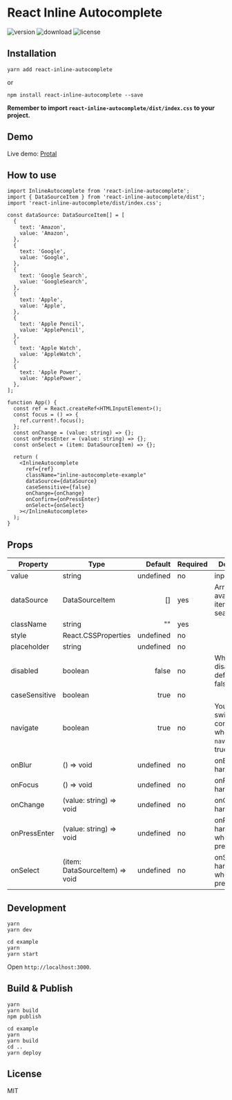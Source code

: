 # React Inline Autocomplete

![version](https://img.shields.io/npm/v/react-inline-autocomplete)
![download](https://img.shields.io/npm/dt/react-inline-autocomplete)
![license](https://img.shields.io/npm/l/react-inline-autocomplete)

## Installation

```shell
yarn add react-inline-autocomplete
```

or

```shell
npm install react-inline-autocomplete --save
```

**Remember to import `react-inline-autocomplete/dist/index.css` to your project.**

## Demo

Live demo: [Protal](https://kyuch4n.github.io/react-inline-autocomplete/)

## How to use

```tsx
import InlineAutocomplete from 'react-inline-autocomplete';
import { DataSourceItem } from 'react-inline-autocomplete/dist';
import 'react-inline-autocomplete/dist/index.css';

const dataSource: DataSourceItem[] = [
  {
    text: 'Amazon',
    value: 'Amazon',
  },
  {
    text: 'Google',
    value: 'Google',
  },
  {
    text: 'Google Search',
    value: 'GoogleSearch',
  },
  {
    text: 'Apple',
    value: 'Apple',
  },
  {
    text: 'Apple Pencil',
    value: 'ApplePencil',
  },
  {
    text: 'Apple Watch',
    value: 'AppleWatch',
  },
  {
    text: 'Apple Power',
    value: 'ApplePower',
  },
];

function App() {
  const ref = React.createRef<HTMLInputElement>();
  const focus = () => {
    ref.current!.focus();
  };
  const onChange = (value: string) => {};
  const onPressEnter = (value: string) => {};
  const onSelect = (item: DataSourceItem) => {};

  return (
    <InlineAutocomplete
      ref={ref}
      className="inline-autocomplete-example"
      dataSource={dataSource}
      caseSensitive={false}
      onChange={onChange}
      onConfirm={onPressEnter}
      onSelect={onSelect}
    ></InlineAutocomplete>
  );
}
```

## Props

| Property      | Type                           |   Default | Required | Description                                           |
| ------------- | ------------------------------ | --------: | -------- | ----------------------------------------------------- |
| value         | string                         | undefined | no       | input value                                           |
| dataSource    | DataSourceItem                 |        [] | yes      | Array of available items to search.                   |
| className     | string                         |        "" | yes      |                                                       |
| style         | React.CSSProperties            | undefined | no       |                                                       |
| placeholder   | string                         | undefined | no       |                                                       |
| disabled      | boolean                        |     false | no       | Whether to disable, the default is false.             |
| caseSensitive | boolean                        |      true | no       |                                                       |
| navigate      | boolean                        |      true | no       | You can switch auto-complete when `navigate` is true. |
| onBlur        | () => void                     | undefined | no       | onBlur handler                                        |
| onFocus       | () => void                     | undefined | no       | onFocus handler                                       |
| onChange      | (value: string) => void        | undefined | no       | onChange handler                                      |
| onPressEnter  | (value: string) => void        | undefined | no       | onPressEnter handler(called when you press `Enter`)   |
| onSelect      | (item: DataSourceItem) => void | undefined | no       | onSelect handler(called when you press `Tab`)         |

## Development

```shell
yarn
yarn dev
```

```shell
cd example
yarn
yarn start
```

Open `http://localhost:3000`.

## Build & Publish

```
yarn
yarn build
npm publish
```

```
cd example
yarn
yarn build
cd ..
yarn deploy
```

## License

MIT
